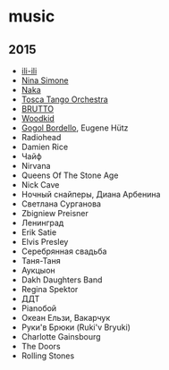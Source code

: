 # music

## 2015

- [ili-ili](/2015/ili-ili.md)
- [Nina Simone](/2015/nina-simone.md)
- [Naka](/2015/naka.md)
- [Tosca Tango Orchestra](/2015/tosca-tango-orchestra.md)
- [BRUTTO](/2015/brutto.md)
- [Woodkid](/2015/woodkid.md)
- [Gogol Bordello](/2015/gogol-bordello.md), Eugene Hütz
- Radiohead
- Damien Rice
- Чайф
- Nirvana
- Queens Of The Stone Age
- Nick Cave
- Ночный снайперы, Диана Арбенина
- Светлана Сурганова
- Zbigniew Preisner
- Ленинград
- Erik Satie
- Elvis Presley
- Серебрянная свадьба
- Таня-Таня
- Аукцыон
- Dakh Daughters Band
- Regina Spektor
- ДДТ
- Pianoбой
- Океан Ельзи, Вакарчук
- Руки'в Брюки (Ruki'v Bryuki)
- Charlotte Gainsbourg
- The Doors
- Rolling Stones
